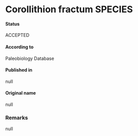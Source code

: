 Corollithion fractum SPECIES
=======

#### Status
ACCEPTED

#### According to
Paleobiology Database

#### Published in
null

#### Original name
null

### Remarks
null